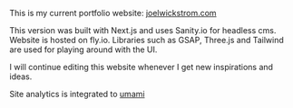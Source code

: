 This is my current portfolio website: [joelwickstrom.com](https://joelwickstrom.com)

This version was built with Next.js and uses Sanity.io for headless cms. Website is hosted on fly.io.
Libraries such as GSAP, Three.js and Tailwind are used for playing around with the UI.

I will continue editing this website whenever I get new inspirations and ideas.

Site analytics is integrated to [umami](https://umami-one-theta.vercel.app/dashboard)
